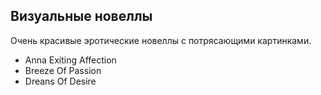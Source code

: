 <!--2025-06-22 13:44:01-->
## Визуальные новеллы
Очень красивые эротические новеллы с потрясающими картинками. 

* Anna Exiting Affection
* Breeze Of Passion
* Dreans Of Desire
